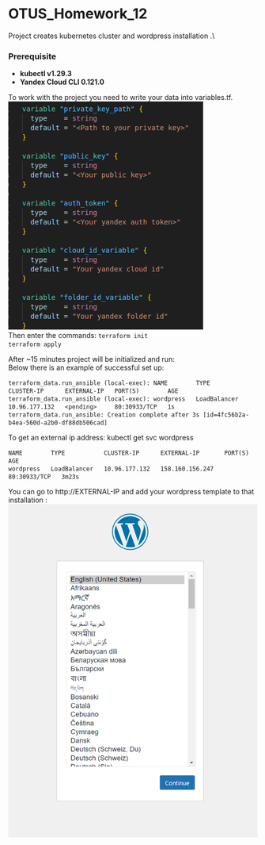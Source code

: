 # OTUS_Homework_12
 
Project creates kubernetes cluster and wordpress installation .\

### Prerequisite
- **kubectl v1.29.3**
- **Yandex Cloud CLI 0.121.0**


To work with the project you need to write your data into variables.tf.\
![Variables](https://github.com/makkorostelev/OTUS_Homework_12/blob/main/Screenshots/variables.png)\
Then enter the commands:
`terraform init`\
`terraform apply`

After ~15 minutes project will be initialized and run:\
Below there is an example of successful set up:

```
terraform_data.run_ansible (local-exec): NAME        TYPE           CLUSTER-IP      EXTERNAL-IP   PORT(S)        AGE
terraform_data.run_ansible (local-exec): wordpress   LoadBalancer   10.96.177.132   <pending>     80:30933/TCP   1s
terraform_data.run_ansible: Creation complete after 3s [id=4fc56b2a-b4ea-560d-a2b0-df88db506cad]

```
To get an external ip address:
kubectl get svc wordpress
```
NAME        TYPE           CLUSTER-IP      EXTERNAL-IP       PORT(S)        AGE
wordpress   LoadBalancer   10.96.177.132   158.160.156.247   80:30933/TCP   3m23s
```

You can go to http://EXTERNAL-IP and add your wordpress template to that installation :\
![Wordpress](https://github.com/makkorostelev/OTUS_Homework_12/blob/main/Screenshots/wordpress.png)
